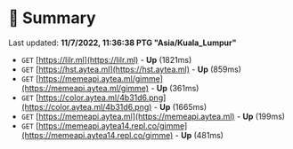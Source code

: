 # 📖 Summary
Last updated: **11/7/2022, 11:36:38 PTG "Asia/Kuala_Lumpur"**

- `GET` [https://lilr.ml](https://lilr.ml) - **Up** (1821ms)
- `GET` [https://hst.aytea.ml](https://hst.aytea.ml) - **Up** (859ms)
- `GET` [https://memeapi.aytea.ml/gimme](https://memeapi.aytea.ml/gimme) - **Up** (361ms)
- `GET` [https://color.aytea.ml/4b31d6.png](https://color.aytea.ml/4b31d6.png) - **Up** (1665ms)
- `GET` [https://memeapi.aytea.ml](https://memeapi.aytea.ml) - **Up** (199ms)
- `GET` [https://memeapi.aytea14.repl.co/gimme](https://memeapi.aytea14.repl.co/gimme) - **Up** (481ms)
